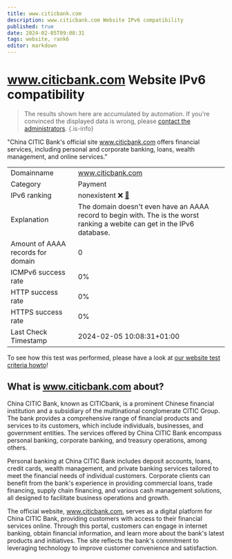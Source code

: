 ```yaml
---
title: www.citicbank.com
description: www.citicbank.com Website IPv6 compatibility
published: true
date: 2024-02-05T09:08:31
tags: website, rank6
editor: markdown
---
```


# www.citicbank.com Website IPv6 compatibility

> The results shown here are accumulated by automation. If you're convinced the displayed data is wrong, please [contact the administrators](/howto/chat). 
{.is-info}

"China CITIC Bank's official site www.citicbank.com offers financial services, including personal and corporate banking, loans, wealth management, and online services."


|   |   |
| - | - |
| Domainname | www.citicbank.com
| Category | Payment |
| IPv6 ranking | nonexistent :x: [🔗](/howto/ranking) |
| Explanation | The domain doesn't even have an AAAA record to begin with. The is the worst ranking a webite can get in the IPv6 database. |
| Amount of AAAA records for domain | 0 |
| ICMPv6 success rate | 0%|
| HTTP success rate | 0% |
| HTTPS success rate | 0% |
| Last Check Timestamp | 2024-02-05 10:08:31+01:00 |

To see how this test was performed, please have a look at [our website test criteria howto](/howto/testcriteria/website)!


## What is www.citicbank.com about?
China CITIC Bank, known as CITICbank, is a prominent Chinese financial institution and a subsidiary of the multinational conglomerate CITIC Group. The bank provides a comprehensive range of financial products and services to its customers, which include individuals, businesses, and government entities. The services offered by China CITIC Bank encompass personal banking, corporate banking, and treasury operations, among others.

Personal banking at China CITIC Bank includes deposit accounts, loans, credit cards, wealth management, and private banking services tailored to meet the financial needs of individual customers. Corporate clients can benefit from the bank's experience in providing commercial loans, trade financing, supply chain financing, and various cash management solutions, all designed to facilitate business operations and growth.

The official website, www.citicbank.com, serves as a digital platform for China CITIC Bank, providing customers with access to their financial services online. Through this portal, customers can engage in internet banking, obtain financial information, and learn more about the bank's latest products and initiatives. The site reflects the bank's commitment to leveraging technology to improve customer convenience and satisfaction.


